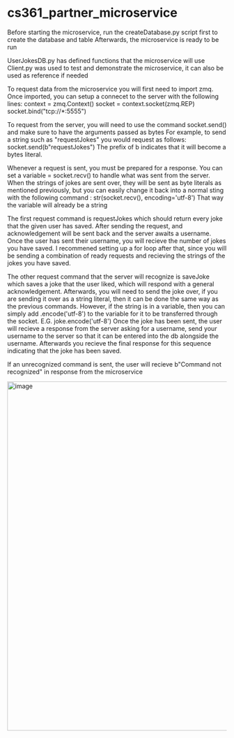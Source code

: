 # cs361_partner_microservice
Before starting the microservice, run the createDatabase.py script first to create the database and table
Afterwards, the microservice is ready to be run

UserJokesDB.py has defined functions that the microservice will use
Client.py was used to test and demonstrate the microservice, it can also be used as reference if needed

To request data from the microservice you will first need to import zmq.
Once imported, you can setup a connecet to the server with the following lines:
    context = zmq.Context()
    socket = context.socket(zmq.REP)
    socket.bind("tcp://*:5555")    

To request from the server, you will need to use the command socket.send() and make sure to have the arguments passed as bytes
For example, to send a string such as "requestJokes" you would request as follows:  socket.send(b"requestJokes")
The prefix of b indicates that it will become a bytes literal.


Whenever a request is sent, you must be prepared for a response. You can set a variable = socket.recv() to handle what was sent from the server.
When the strings of jokes are sent over, they will be sent as byte literals as mentioned previously, but you can easily change it back into a normal sting with the following command : str(socket.recv(), encoding='utf-8')
That way the variable will already be a string

The first request command is requestJokes which should return every joke that the given user has saved. After sending the request, and acknowledgement will be sent back and the server awaits a username.
Once the user has sent their username, you will recieve the number of jokes you have saved. I recommened setting up a for loop after that, since you will be sending a combination of ready requests and recieving 
the strings of the jokes you have saved.


The other request command that the server will recognize is saveJoke which saves a joke that the user liked, which will respond with a general acknowledgement.
Afterwards, you will need to send the joke over, if you are sending it over as a string literal, then it can be done the same way as the previous commands. 
However, if the string is in a variable, then you can simply add .encode('utf-8') to the variable for it to be transferred through the socket. E.G. joke.encode('utf-8')
Once the joke has been sent, the user will recieve a response from the server asking for a username, send your username to the server so that it can be entered into the db alongside the username.
Afterwards you recieve the final response for this sequence indicating that the joke has been saved.

If an unrecognized command is sent, the user will recieve b"Command not recognized" in response from the microservice

<img width="800" alt="image" src="https://github.com/Va11eF/cs361_partner_microservice/assets/156148160/f974e401-2b43-46bf-9ba4-5ec575de7864">

